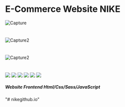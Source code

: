# E-Commerce Website NIKE
![Capture](https://github.com/JhonnFy/E-Commerce-Website-NIKE/assets/97255802/e2db0aed-e8a0-4f75-b8ae-b70d2e6bedd9)
#
![Capture2](https://github.com/JhonnFy/E-Commerce-Website-NIKE/assets/97255802/2b214675-ead1-45da-b787-078814b844d2)
#
![Capture2](https://github.com/JhonnFy/E-Commerce-Website-NIKE/assets/97255802/d6768016-2f0a-46c6-b10c-959c6d026806)
#
![](https://img.shields.io/github/stars/pandao/editor.md.svg) ![](https://img.shields.io/github/forks/pandao/editor.md.svg) ![](https://img.shields.io/github/tag/pandao/editor.md.svg) ![](https://img.shields.io/github/release/pandao/editor.md.svg) ![](https://img.shields.io/github/issues/pandao/editor.md.svg) ![](https://img.shields.io/bower/v/editor.md.svg)
##### Website Frontend Html/Css/Sass/JavaScript
"# nikegithub.io" 
